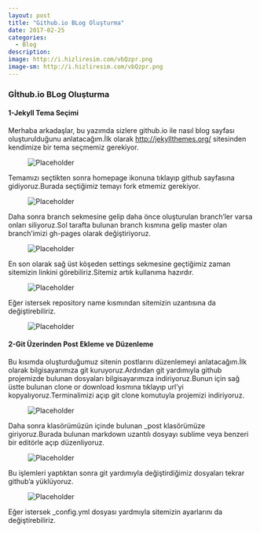 ```yaml
---
layout: post
title: "Github.io BLog Oluşturma"
date: 2017-02-25
categories:
  - Blog
description: 
image: http://i.hizliresim.com/vbQzpr.png
image-sm: http://i.hizliresim.com/vbQzpr.png
---
```


<h3>Gİthub.io BLog Oluşturma</h3>
<h4>1-Jekyll Tema Seçimi</h4>

<p>Merhaba arkadaşlar, bu yazımda sizlere github.io ile nasıl blog sayfası oluşturulduğunu anlatacağım.İlk olarak <a href="http://jekyllthemes.org/">http://jekyllthemes.org/</a> sitesinden kendimize bir tema seçmemiz gerekiyor.</p>

<figure>
  <img src="http://i.hizliresim.com/YDj2El.png" alt="Placeholder"/>
</figure>

<p>Temamızı seçtikten sonra homepage ikonuna tıklayıp github sayfasına gidiyoruz.Burada seçtiğimiz temayı fork etmemiz gerekiyor.</p>

<figure>
  <img src="http://i.hizliresim.com/M0P52N.png" alt="Placeholder"/>
</figure>

<p>Daha sonra branch sekmesine gelip daha önce oluşturulan branch’ler varsa onları siliyoruz.Sol tarafta bulunan branch kısmına gelip master olan branch’imizi gh-pages olarak değiştiriyoruz.</p>

<figure>
  <img src="http://i.hizliresim.com/ZZAg8z.png" alt="Placeholder"/>
</figure>

<p>En son olarak sağ üst köşeden settings sekmesine geçtiğimiz zaman sitemizin linkini görebiliriz.Sitemiz artık kullanıma hazırdır.</p>

<figure>
  <img src="http://i.hizliresim.com/LyY7kz.png" alt="Placeholder"/>
</figure>

<p>Eğer istersek repository name kısmından sitemizin uzantısına da değiştirebiliriz.</p>

<figure>
  <img src="http://i.hizliresim.com/2rYmMO.png" alt="Placeholder"/>
</figure>

<h4>2-Git Üzerinden Post Ekleme ve Düzenleme</h4>

<p>Bu kısımda oluşturduğumuz sitenin postlarını düzenlemeyi anlatacağım.İlk olarak bilgisayarımıza git kuruyoruz.Ardından git yardımıyla github projemizde bulunan dosyaları bilgisayarımıza indiriyoruz.Bunun için sağ üstte bulunan clone or download kısmına tıklayıp url’yi kopyalıyoruz.Terminalimizi açıp git clone komutuyla projemizi indiriyoruz.</p>

<figure>
  <img src="http://i.hizliresim.com/vbQzdO.png" alt="Placeholder"/>
</figure>

<p>Daha sonra klasörümüzün içinde bulunan _post klasörümüze giriyoruz.Burada bulunan markdown uzantılı dosyayı sublime veya benzeri bir editörle açıp düzenliyoruz.</p>

<figure>
  <img src="http://i.hizliresim.com/2rY770.png" alt="Placeholder"/>
</figure>

<p>Bu işlemleri yaptıktan sonra git yardımıyla değiştirdiğimiz dosyaları tekrar github’a yüklüyoruz.</p>

<figure>
  <img src="http://i.hizliresim.com/P0Y40b.png" alt="Placeholder"/>
</figure>

<p>Eğer istersek _config.yml dosyası yardmıyla sitemizin ayarlarını da değiştirebiliriz.</p>